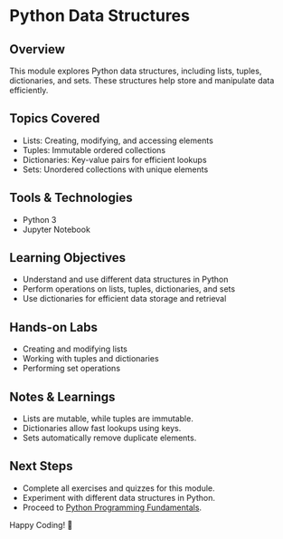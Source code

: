 # Python Data Structures
## Overview
This module explores Python data structures, including lists, tuples, dictionaries, and sets. These structures help store and manipulate data efficiently.

## Topics Covered
- Lists: Creating, modifying, and accessing elements
- Tuples: Immutable ordered collections
- Dictionaries: Key-value pairs for efficient lookups
- Sets: Unordered collections with unique elements

## Tools & Technologies
- Python 3
- Jupyter Notebook

## Learning Objectives
- Understand and use different data structures in Python
- Perform operations on lists, tuples, dictionaries, and sets
- Use dictionaries for efficient data storage and retrieval

## Hands-on Labs
- Creating and modifying lists
- Working with tuples and dictionaries
- Performing set operations

## Notes & Learnings
- Lists are mutable, while tuples are immutable.
- Dictionaries allow fast lookups using keys.
- Sets automatically remove duplicate elements.

## Next Steps
- Complete all exercises and quizzes for this module.
- Experiment with different data structures in Python.
- Proceed to [Python Programming Fundamentals](../3-python-fundamentals).

Happy Coding! 🚀
